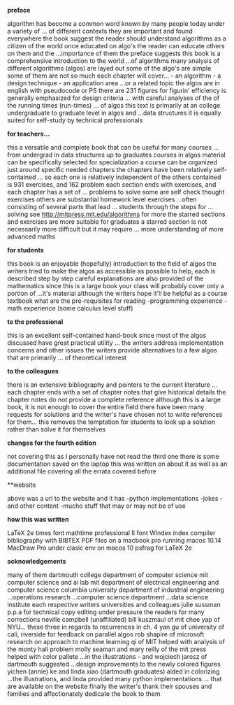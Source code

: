 **preface**

algorithm has become a common word known by many people today under a variety of
	... of different contexts
		they are important and found everywhere
the book suggest the reader should understand algorithms as a citizen of the world
	once educated on algo's the reader can educate others on them and the
		...importance of them
the preface suggests this book is a comprehensive introduction to the world
	...of algorithms
		many analysis of different algorithms (algos) are layed out
			some of the algo's are simple
				some of them are not so much
each chapter will cover...
	- an algorithm
	- a design technique
	- an application area
	...or a related topic
		the algos are in english with pseudocode or PS
			there are 231 figures for figurin'
				efficiency is generally emphasized for design criteria
					... with careful analyses of the of the running times (run-times)
						... of algos
this text is primarily at an college undergraduate to graduate level in algos and
	...data structures
		it is equally suited for self-study by technical professionals
			
**for teachers...**

this a versatile and complete book that can be useful for many courses
	... from undergrad in data structures up to graduates courses in algos
		material can be specifically selected for specialization
a course can be organized just around specific needed chapters
	the chapters have been relatively self-contained
		... so each one is relatively independent of the others
	contained is 931 exercises, and 162 problem
		each section ends with exercises, and each chapter has a set of
			... problems to solve
				some are self check thought exercises
					others are substantial homework level exercises
						...often consisting of several parts that lead
							... students through the steps for
								... solving
see http://mitpress.mit.edu/algorithms for more
	the starred sections and exercises are more suitable for graduates
		a starred section is not necessarily more difficult but it may require
			... more understanding of more advanced maths

**for students**

this book is an enjoyable (hopefully) introduction to the field of algos
	the writers tried to make the algos as accessible as possible
		to help, each is described step by step
			careful explanations are also provided of the mathematics
since this is a large book your class will probably cover only a portion of
	...it's material
		although the writers hope it'll be helpful as a course textbook
			what are the pre-requisites for reading
				-programming experience
				-math experience (some calculus level stuff)

**to the professional**

this is an excellent self-contained hand-book
since most of the algos discussed have great practical utility
	... the writers address implementation concerns and other issues
		the writers provide alternatives to a few algos that are primarily
			... of theoretical interest

**to the colleagues**

there is an extensive bibliography and pointers to the current literature
	... each chapter ends with a set of chapter notes that give historical details
		the chapter notes do not provide a complete reference
			although this is a large book, it is not enough to cover the entire field
there have been many requests for solutions and the writer's have chosen not to
	write references for them...
		this removes the temptation for students to look up a solution rather
			than solve it for themselves

**changes for the fourth edition**

not covering this as I personally have not read the third one
	there is some documentation saved on the laptop this was written on about it
		as well as an additional file covering all the errata covered before

**website

above was a url to the website and it has
	-python implementations
	-jokes
	-and other content
	-mucho stuff that may or may not be of use

**how this was written**

LaTeX 2e
	times font
		mathtime professional II font
			Windex index compiler
				bibliography with BIBTEX
					PDF files on a macbook pro running macos 10.14
						MacDraw Pro under clasic env on macos 10
							psfrag for LaTeX 2e

**acknowledgements**

many of them
	dartmouth college department of computer science
	mit computer science and ai lab
	mit department of electrical engineering and computer science
	columbia university department of industrial engineering
		...operations research
		...computer science department
		...data science institute
	each respective writers universities and colleagues
	julie sussman p.p.a for technical copy editing under pressure
	the readers for many corrections
	neville campbell (unaffiliated)
	bill kuszmaul of mit
	chee yap of NYU... these three in regards to recurrences in ch. 4
	yan gu of university of cali, riverside for feedback on parallel algos
	rob shapire of microsoft research on approach to machine learning
	qi of MIT helped with analysis of the monty hall problem
	molly seaman and mary reilly of the mit press helped with color pallete
		...in the illustrations - and wojciech jarosz of dartmouth suggested
			...design improvements to  the newly colored figures
	yichen (annie) ke and linda xiao (dartmouth graduates) aided in colorizing
		...the illustrations, and linda provided many python implementations
			... that are available on the website
	finally the writer's thank their spouses and families and affectionately
		dedicate the book to them
	